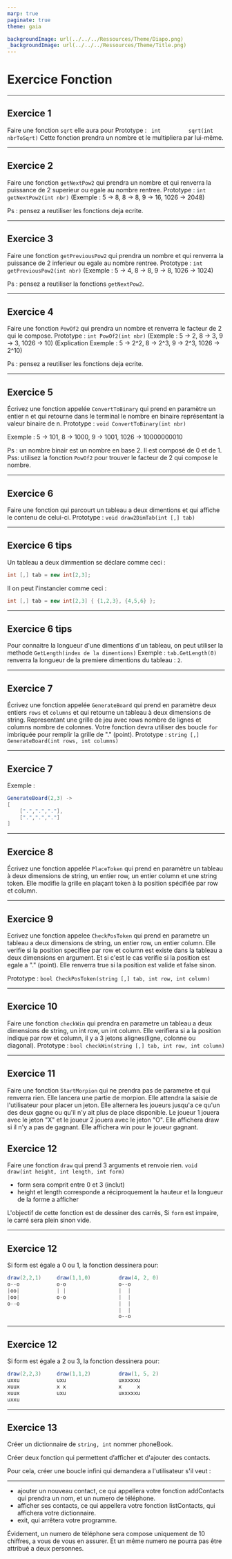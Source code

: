 ```yaml
---
marp: true
paginate: true
theme: gaia

backgroundImage: url(../../../Ressources/Theme/Diapo.png)
_backgroundImage: url(../../../Ressources/Theme/Title.png)
---
```


<link href="../../../Ressources/Theme/CSS/theme.css" rel="stylesheet">

<!-- _backgroundImage: url(../../../Ressources/Theme/Title.png) -->

# Exercice Fonction 

---

## Exercice 1 

Faire une fonction ```sqrt```  elle aura pour Prototype :
``` int         sqrt(int nbrToSqrt)```
Cette fonction prendra un nombre et le multipliera par lui-même.

---

## Exercice 2

<!-- faire une fonction qui trouve la puissance de 2 superieur au nombre rentre -->
Faire une fonction `getNextPow2` qui prendra un nombre et qui renverra la puissance de 2 superieur ou egale au nombre rentree.
Prototype : ```int getNextPow2(int nbr)```
(Exemple : 5 -> 8, 8 -> 8, 9 -> 16, 1026 -> 2048)

Ps : pensez a reutiliser les fonctions deja ecrite.

---

## Exercice 3

Faire une fonction `getPreviousPow2` qui prendra un nombre et qui renverra la puissance de 2 inferieur ou egale au nombre rentree. 
Prototype : ```int getPreviousPow2(int nbr)```
(Exemple : 5 -> 4, 8 -> 8, 9 -> 8, 1026 -> 1024)

Ps : pensez a reutiliser la fonctions `getNextPow2`.

---

## Exercice 4

Faire une fonction `PowOf2` qui prendra un nombre et renverra le facteur de 2 qui le compose.
Prototype : ```int PowOf2(int nbr)```
(Exemple : 5 -> 2, 8 -> 3, 9 -> 3, 1026 -> 10)
(Explication Exemple : 5 -> 2^2, 8 -> 2^3, 9 -> 2^3, 1026 -> 2^10)

Ps : pensez a reutiliser les fonctions deja ecrite.

---

## Exercice 5

Écrivez une fonction appelée `ConvertToBinary` qui prend en paramètre un entier n et qui retourne dans le terminal le nombre en binaire représentant la valeur binaire de n.
Prototype : ```void ConvertToBinary(int nbr)```

Exemple : 5 -> 101, 8 -> 1000, 9 -> 1001, 1026 -> 10000000010

Ps : un nombre binair est un nombre en base 2. Il est composé de 0 et de 1. 
Pss: utilisez la fonction `PowOf2` pour trouver le facteur de 2 qui compose le nombre.

---


## Exercice 6

Faire une fonction qui parcourt un tableau a deux dimentions et qui affiche le contenu de celui-ci.
Prototype : ```void draw2DimTab(int [,] tab)```



---

## Exercice 6 tips

Un tableau a deux dimmention se déclare comme ceci :
```csharp
int [,] tab = new int[2,3];
```

Il on peut l'instancier comme ceci :
```csharp
int [,] tab = new int[2,3] { {1,2,3}, {4,5,6} };
```

---


## Exercice 6 tips

Pour connaitre la longueur d'une dimentions d'un tableau,
on peut utiliser la methode ```GetLength(index de la dimentions)```
Exemple : ```tab.GetLength(0)``` renverra la longueur de la premiere dimentions du tableau : `2`.


---

## Exercice 7 

Écrivez une fonction appelée `GenerateBoard` qui prend en paramètre deux entiers `rows` et `columns` et qui retourne un tableau à deux dimensions de string.
Representant une grille de jeu avec rows nombre de lignes et columns nombre de colonnes.
Votre fonction devra utiliser des boucle `for` imbriquée pour remplir la grille de "." (point).
Prototype : ```string [,] GenerateBoard(int rows, int columns)```

---

## Exercice 7 

Exemple : 
```csharp
GenerateBoard(2,3) -> 
[
    [".",".","."],
    [".",".","."]
]
```

---

## Exercice 8


Écrivez une fonction appelée `PlaceToken` qui prend en paramètre un tableau à deux dimensions de string, un entier row, un entier column et une string token.
Elle modifie la grille en plaçant token à la position spécifiée par row et column.


---

## Exercice 9

Ecrivez une fonction appelee `CheckPosToken` qui prend en parametre un tableau a deux dimensions de string, un entier row, un entier column.
Elle verifie si la position specifiee par row et column est existe dans la tableau a deux dimensions en argument.
Et si c'est le cas verifie si la position est egale a "." (point).
Elle renverra true si la position est valide et false sinon.

Prototype : ```bool CheckPosToken(string [,] tab, int row, int column)```

---

## Exercice 10

Faire une fonction `checkWin` qui prendra en parametre un tableau a deux dimensions de string, un int row, un int column.
Elle verifiera si a la position indique par row et column, il y a 3 jetons alignes(ligne, colonne ou diagonal).
Prototype : ```bool checkWin(string [,] tab, int row, int column)```

---

## Exercice 11

Faire une fonction `StartMorpion` qui ne prendra pas de parametre et qui renverra rien.
Elle lancera une partie de morpion.
Elle attendra la saisie de l'utilisateur pour placer un jeton.
Elle alternera les joueurs jusqu'a ce qu'un des deux gagne ou qu'il n'y ait plus de place disponible.
Le joueur 1 jouera avec le jeton "X" et le joueur 2 jouera avec le jeton "O".
Elle affichera draw si il n'y a pas de gagnant.
Elle affichera win pour le joueur gagnant.

## Exercice 12

Faire une fonction ```draw``` qui prend 3 arguments et renvoie rien.
```void draw(int height, int length, int form)```
- form sera comprit entre 0 et 3 (inclut)
- height et length corresponde a réciproquement la hauteur et la longueur de la forme a afficher


L'objectif de cette fonction est de dessiner des carrés,
Si ```form``` est impaire, le carré sera plein sinon vide.

---
## Exercice 12

Si form est égale a 0 ou 1, la fonction dessinera pour:
```csharp
draw(2,2,1)     draw(1,1,0)         draw(4, 2, 0)
o--o            o-o                 o--o
|oo|            | |                 |  |
|oo|            o-o                 |  |
o--o                                |  |
                                    |  |
                                    o--o


```

---

## Exercice 12

Si form est égale a 2 ou 3, la fonction dessinera pour:
```csharp
draw(2,2,3)     draw(1,1,2)         draw(1, 5, 2)
uxxu            uxu                 uxxxxxu
xuux            x x                 x     x
xuux            uxu                 uxxxxxu
uxxu                                

```


---

## Exercice 13

Créer un dictionnaire de ```string, int``` nommer phoneBook.

Créer deux fonction qui permettent d’afficher et d'ajouter des contacts.

Pour cela, créer une boucle infini qui demandera a l'utilisateur s'il veut : 

---

- ajouter un nouveau contact, ce qui appellera votre fonction addContacts qui prendra un nom, et un numero de téléphone.
- afficher ses contacts, ce qui appellera votre fonction listContacts, qui affichera votre dictionnaire.
- exit, qui arrêtera votre programme.

Évidement, un numero de téléphone sera compose uniquement de 10 chiffres, a vous de vous en assurer. Et un même numero ne pourra pas être attribué a deux personnes.


 